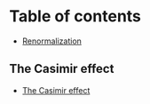 # Table of contents

* [Renormalization](README.md)

## The Casimir effect

* [The Casimir effect](the-casimir-effect/the-casimir-effect.md)

